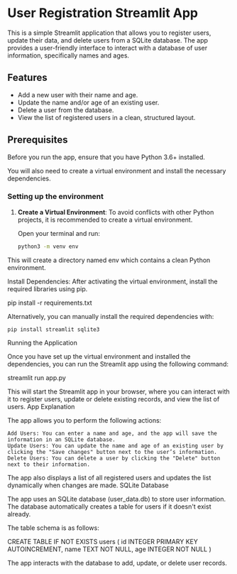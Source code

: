 # User Registration Streamlit App

This is a simple Streamlit application that allows you to register users, update their data, and delete users from a SQLite database. The app provides a user-friendly interface to interact with a database of user information, specifically names and ages.

## Features

- Add a new user with their name and age.
- Update the name and/or age of an existing user.
- Delete a user from the database.
- View the list of registered users in a clean, structured layout.

## Prerequisites

Before you run the app, ensure that you have Python 3.6+ installed.

You will also need to create a virtual environment and install the necessary dependencies.

### Setting up the environment

1. **Create a Virtual Environment**:
   To avoid conflicts with other Python projects, it is recommended to create a virtual environment.

   Open your terminal and run:

   ```bash
   python3 -m venv env

This will create a directory named env which contains a clean Python environment.

Install Dependencies: After activating the virtual environment, install the required libraries using pip.

pip install -r requirements.txt

Alternatively, you can manually install the required dependencies with:

    pip install streamlit sqlite3

Running the Application

Once you have set up the virtual environment and installed the dependencies, you can run the Streamlit app using the following command:

streamlit run app.py

This will start the Streamlit app in your browser, where you can interact with it to register users, update or delete existing records, and view the list of users.
App Explanation

The app allows you to perform the following actions:

    Add Users: You can enter a name and age, and the app will save the information in an SQLite database.
    Update Users: You can update the name and age of an existing user by clicking the "Save changes" button next to the user’s information.
    Delete Users: You can delete a user by clicking the "Delete" button next to their information.

The app also displays a list of all registered users and updates the list dynamically when changes are made.
SQLite Database

The app uses an SQLite database (user_data.db) to store user information. The database automatically creates a table for users if it doesn't exist already.

The table schema is as follows:

CREATE TABLE IF NOT EXISTS users (
    id INTEGER PRIMARY KEY AUTOINCREMENT,
    name TEXT NOT NULL,
    age INTEGER NOT NULL
)

The app interacts with the database to add, update, or delete user records.
